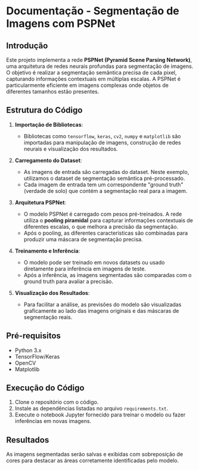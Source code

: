 # Documentação - Segmentação de Imagens com PSPNet

## Introdução
Este projeto implementa a rede **PSPNet (Pyramid Scene Parsing Network)**, uma arquitetura de redes neurais profundas para segmentação de imagens. O objetivo é realizar a segmentação semântica precisa de cada pixel, capturando informações contextuais em múltiplas escalas. A PSPNet é particularmente eficiente em imagens complexas onde objetos de diferentes tamanhos estão presentes.

## Estrutura do Código
1. **Importação de Bibliotecas**:
   - Bibliotecas como `tensorflow`, `keras`, `cv2`, `numpy` e `matplotlib` são importadas para manipulação de imagens, construção de redes neurais e visualização dos resultados.

2. **Carregamento do Dataset**:
   - As imagens de entrada são carregadas do dataset. Neste exemplo, utilizamos o dataset de segmentação semântica pré-processado.
   - Cada imagem de entrada tem um correspondente "ground truth" (verdade de solo) que contém a segmentação real para a imagem.

3. **Arquitetura PSPNet**:
   - O modelo PSPNet é carregado com pesos pré-treinados. A rede utiliza o **pooling piramidal** para capturar informações contextuais de diferentes escalas, o que melhora a precisão da segmentação.
   - Após o pooling, as diferentes características são combinadas para produzir uma máscara de segmentação precisa.

4. **Treinamento e Inferência**:
   - O modelo pode ser treinado em novos datasets ou usado diretamente para inferência em imagens de teste.
   - Após a inferência, as imagens segmentadas são comparadas com o ground truth para avaliar a precisão.

5. **Visualização dos Resultados**:
   - Para facilitar a análise, as previsões do modelo são visualizadas graficamente ao lado das imagens originais e das máscaras de segmentação reais.

## Pré-requisitos
- Python 3.x
- TensorFlow/Keras
- OpenCV
- Matplotlib

## Execução do Código
1. Clone o repositório com o código.
2. Instale as dependências listadas no arquivo `requirements.txt`.
3. Execute o notebook Jupyter fornecido para treinar o modelo ou fazer inferências em novas imagens.

## Resultados
As imagens segmentadas serão salvas e exibidas com sobreposição de cores para destacar as áreas corretamente identificadas pelo modelo.

